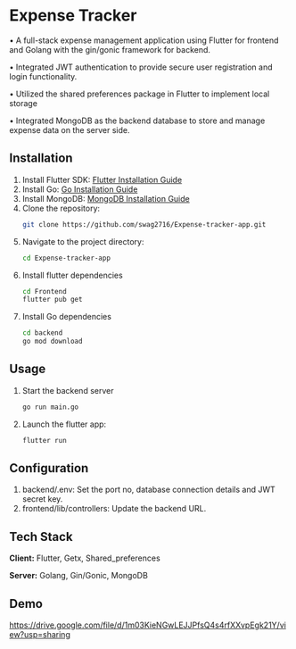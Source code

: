 
# Expense Tracker

• A full-stack expense management application using Flutter for frontend and Golang with the
gin/gonic framework for backend.

• Integrated JWT authentication to provide secure user registration and login functionality.

• Utilized the shared preferences package in Flutter to implement local storage

• Integrated MongoDB as the backend database to store and manage expense data on the server side.



## Installation

1. Install Flutter SDK: [Flutter Installation Guide](https://docs.flutter.dev/get-started/install)
2. Install Go: [Go Installation Guide](https://go.dev/doc/install)
3. Install MongoDB: [MongoDB Installation Guide](https://www.mongodb.com/docs/manual/installation/)
4. Clone the repository:
   ```bash
   git clone https://github.com/swag2716/Expense-tracker-app.git
5. Navigate to the project directory:
    ```bash
    cd Expense-tracker-app
6. Install flutter dependencies
    ```bash
    cd Frontend
    flutter pub get
7. Install Go dependencies
    ```bash
    cd backend
    go mod download
    ```
    
## Usage

1. Start the backend server
    ```bash
    go run main.go
2. Launch the flutter app:
    ```bash
    flutter run
    ```


## Configuration

1. backend/.env: Set the port no, database connection details and JWT secret key.
2. frontend/lib/controllers: Update the backend URL.
## Tech Stack

**Client:** Flutter, Getx, Shared_preferences

**Server:** Golang, Gin/Gonic, MongoDB


## Demo

https://drive.google.com/file/d/1m03KieNGwLEJJPfsQ4s4rfXXvpEgk21Y/view?usp=sharing

